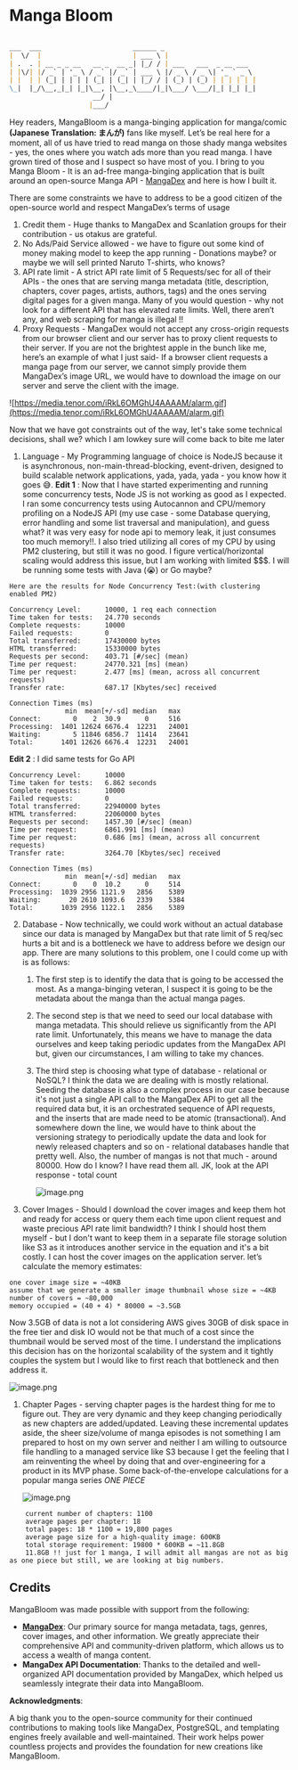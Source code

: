 # Manga Bloom

```markdown

___  ___                       ______ _                       
|  \/  |                       | ___ \ |                      
| .  . | __ _ _ __   __ _  __ _| |_/ / | ___   ___  _ __ ___  
| |\/| |/ _` | '_ \ / _` |/ _` | ___ \ |/ _ \ / _ \| '_ ` _ \ 
| |  | | (_| | | | | (_| | (_| | |_/ / | (_) | (_) | | | | | |  
\_|  |_/\__,_|_| |_|\__, |\__,_\____/|_|\___/ \___/|_| |_| |_|
                     __/ |                                    
                    |___/                                     
```

Hey readers, MangaBloom is a manga-binging application for manga/comic **(Japanese Translation: まんが)** fans like myself.  Let’s be real here for a moment,  all of us have tried to read manga on those shady manga websites - yes, the ones where you watch ads more than you read manga. I have grown tired of those and I suspect so have most of you. I bring to you Manga Bloom - It is an ad-free manga-binging application that is built around an open-source Manga API - [MangaDex](https://api.mangadex.org/docs/) and here is how I built it.

There are some constraints we have to address to be a good citizen of the open-source world and respect MangaDex’s terms of usage

1. Credit them - Huge thanks to MangaDex and Scanlation groups for their contribution - us otakus are grateful.
2. No Ads/Paid Service allowed - we have to figure out some kind of money making model to keep the app running - Donations maybe? or maybe we will sell printed Naruto T-shirts, who knows?
3. API rate limit - A strict API rate limit of 5 Requests/sec for all of their APIs - the ones that are serving manga metadata (title, description, chapters, cover pages, artists, authors, tags) and the ones serving digital pages for a given manga. Many of you would question - why not look for a different API that has elevated rate limits. Well, there aren’t any, and web scraping for manga is illegal !!
4. Proxy Requests - MangaDex would not accept any cross-origin requests from our browser client and our server has to proxy client requests to their server. If you are not the brightest apple in the bunch like me, here’s an example of what I just said- If a browser client requests a manga page from our server, we cannot simply provide them MangaDex’s image URL, we would have to download the image on our server and serve the client with the image. 

![https://media.tenor.com/iRkL6OMGhU4AAAAM/alarm.gif](https://media.tenor.com/iRkL6OMGhU4AAAAM/alarm.gif)

Now that we have got constraints out of the way, let's take some technical decisions, shall we? which I am lowkey sure will come back to bite me later

1. Language - My Programming language of choice is NodeJS because it is asynchronous, non-main-thread-blocking, event-driven, designed to build scalable network applications, yada, yada, yada - you know how it goes 😅.
**Edit 1** : Now that I have started experimenting and running some concurrency tests, Node JS is not working as good as I expected. I ran some concurrency tests using Autocannon and CPU/memory profiling on a NodeJS API (my use case - some Database querying, error handling and some list traversal and manipulation), and guess what? it was very easy for node api to memory leak, it just consumes too much memory!!. I also tried utilizing all cores of my CPU by using PM2 clustering, but still it was no good. I figure vertical/horizontal scaling would address this issue, but I am working with limited $$$. I will be running some tests with Java (😭) or Go maybe?

```plaintext
Here are the results for Node Concurrency Test:(with clustering enabled PM2)

Concurrency Level:      10000, 1 req each connection
Time taken for tests:   24.770 seconds
Complete requests:      10000
Failed requests:        0
Total transferred:      17430000 bytes
HTML transferred:       15330000 bytes
Requests per second:    403.71 [#/sec] (mean)
Time per request:       24770.321 [ms] (mean)
Time per request:       2.477 [ms] (mean, across all concurrent requests)
Transfer rate:          687.17 [Kbytes/sec] received

Connection Times (ms)
              min  mean[+/-sd] median   max
Connect:        0    2  30.9      0     516
Processing:  1401 12624 6676.4  12231   24001
Waiting:        5 11846 6856.7  11414   23641
Total:       1401 12626 6676.4  12231   24001
```

**Edit 2** : I did same tests for Go API

```plaintext
Concurrency Level:      10000
Time taken for tests:   6.862 seconds
Complete requests:      10000
Failed requests:        0
Total transferred:      22940000 bytes
HTML transferred:       22060000 bytes
Requests per second:    1457.30 [#/sec] (mean)
Time per request:       6861.991 [ms] (mean)
Time per request:       0.686 [ms] (mean, across all concurrent requests)
Transfer rate:          3264.70 [Kbytes/sec] received

Connection Times (ms)
              min  mean[+/-sd] median   max
Connect:        0    0  10.2      0     514
Processing:  1039 2956 1121.9   2856    5389
Waiting:       20 2610 1093.6   2339    5384
Total:       1039 2956 1122.1   2856    5389
```


2. Database - Now technically, we could work without an actual database since our data is managed by MangaDex but that rate limit of 5 req/sec hurts a bit and is a bottleneck we have to address before we design our app. There are many solutions to this problem, one I could come up with is as follows:
    1. The first step is to identify the data that is going to be accessed the most. As a manga-binging veteran, I suspect it is going to be the metadata about the manga than the actual manga pages.
    2. The second step is that we need to seed our local database with manga metadata. This should relieve us significantly from the API rate limit.  Unfortunately, this means we have to manage the data ourselves and keep taking periodic updates from the MangaDex API but, given our circumstances, I am willing to take my chances.
    3. The third step is choosing what type of database - relational or NoSQL? I think the data we are dealing with is mostly relational. Seeding the database is also a complex process in our case because it's not just a single API call to the MangaDex API to get all the required data but, it is an orchestrated sequence of API requests, and the inserts that are made need to be atomic (transactional). And somewhere down the line, we would have to think about the versioning strategy to periodically update the data and look for newly released chapters and so on - relational databases handle that pretty well. Also, the number of mangas is not that much - around 80000. How do I know? I have read them all. JK, look at the API response - total count
        
        ![image.png](markdown/image.png)
        
3. Cover Images - Should I download the cover images and keep them hot and ready for access or query them each time upon client request and waste precious API rate limit bandwidth? I think I should host them myself - but I don't want to keep them in a separate file storage solution like S3 as it introduces another service in the equation and it's a bit costly. I can host the cover images on the application server. let’s calculate the memory estimates: 
```code
one cover image size = ~40KB
assume that we generate a smaller image thumbnail whose size = ~4KB
number of covers = ~80,000
memory occupied = (40 + 4) * 80000 = ~3.5GB
```
Now 3.5GB of data is not a lot considering AWS gives 30GB of disk space in the free tier and disk IO would not be that much of a cost since the thumbnail would be served most of the time. I understand the implications this decision has on the horizontal scalability of the system and it tightly couples the system but I would like to first reach that bottleneck and then address it.

![image.png](markdown/image%201.png)

1. Chapter Pages - serving chapter pages is the hardest thing for me to figure out. They are very dynamic and they keep changing periodically as new chapters are added/updated. Leaving these incremental updates aside, the sheer size/volume of manga episodes is not something I am prepared to host on my own server and neither I am willing to outsource file handling to a managed service like S3 because I get the feeling that I am reinventing the wheel by doing that and over-engineering for a product in its MVP phase. Some back-of-the-envelope calculations for a popular manga series *ONE PIECE*
    
    ![image.png](markdown/image%202.png)

```code
    current number of chapters: 1100
    average pages per chapter: 18
    total pages: 18 * 1100 = 19,800 pages
    average page size for a high-quality image: 600KB
    total storage requirement: 19800 * 600KB = ~11.8GB
    11.8GB !! just for 1 manga, I will admit all mangas are not as big as one piece but still, we are looking at big numbers.
```

## Credits

MangaBloom was made possible with support from the following:

- **[MangaDex](https://mangadex.org/)**: Our primary source for manga metadata, tags, genres, cover images, and other information. We greatly appreciate their comprehensive API and community-driven platform, which allows us to access a wealth of manga content.
- **MangaDex API Documentation**: Thanks to the detailed and well-organized API documentation provided by MangaDex, which helped us seamlessly integrate their data into MangaBloom.

**Acknowledgments**:

A big thank you to the open-source community for their continued contributions to making tools like MangaDex, PostgreSQL, and templating engines freely available and well-maintained. Their work helps power countless projects and provides the foundation for new creations like MangaBloom.
